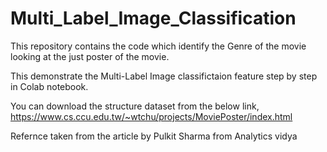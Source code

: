 # Multi_Label_Image_Classification

This repository contains the code which identify the Genre of the movie looking at the just poster of the movie.

This demonstrate the Multi-Label Image classifictaion feature step by step in Colab notebook.

You can download the structure dataset from the below link,
https://www.cs.ccu.edu.tw/~wtchu/projects/MoviePoster/index.html

Refernce taken from the article by Pulkit Sharma from Analytics vidya
